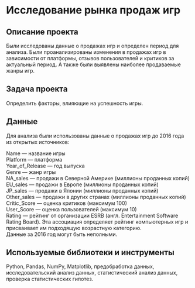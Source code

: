 # Исследование рынка продаж игр

## Описание проекта
Были исследованы данные о продажах игр и определен период для анализа. Были проанализированы изменения в продажах игр в зависимости от платформы, отзывов пользователей и критиков за актуальный период. А также были выявлены наиболее продаваемые жанры игр.

## Задача проекта
Определить факторы, влияющие на успешность игры.


## Данные

Для анализа были использованы данные о продажах игр до 2016 года из открытых источников:
     
Name — название игры  
Platform — платформа  
Year_of_Release — год выпуска  
Genre — жанр игры  
NA_sales — продажи в Северной Америке (миллионы проданных копий)  
EU_sales — продажи в Европе (миллионы проданных копий)  
JP_sales — продажи в Японии (миллионы проданных копий)  
Other_sales — продажи в других странах (миллионы проданных копий)  
Critic_Score — оценка критиков (максимум 100)  
User_Score — оценка пользователей (максимум 10)  
Rating — рейтинг от организации ESRB (англ. Entertainment Software Rating Board). Эта ассоциация определяет рейтинг компьютерных игр и присваивает им подходящую возрастную категорию.  
Данные за 2016 год могут быть неполными.        
  

  
## Используемые библиотеки и инструменты
Python, Pandas, NumPy, Matplotlib, предобработка данных, исследовательский анализ данных, 
статистический анализ данных, проверка статистических гипотез.
